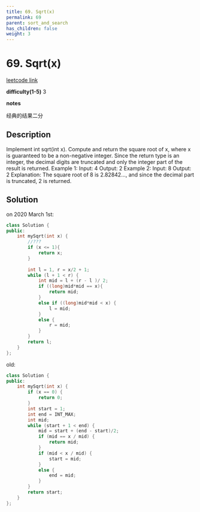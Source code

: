 ```yaml
---
title: 69. Sqrt(x)
permalink: 69
parent: sort_and_search
has_children: false
weight: 3
---
```

# 69. Sqrt(x)
[leetcode link](https://leetcode.com/problems/sqrtx/)

**difficulty(1-5)** 
3

**notes**   

经典的结果二分

## Description
Implement int sqrt(int x).
Compute and return the square root of x, where x is guaranteed to be a non-negative integer.
Since the return type is an integer, the decimal digits are truncated and only the integer part of the result is returned.
Example 1:
Input: 4
Output: 2
Example 2:
Input: 8
Output: 2
Explanation: The square root of 8 is 2.82842..., and since 
             the decimal part is truncated, 2 is returned.

## Solution
on 2020 March 1st:
```c++
class Solution {
public:
    int mySqrt(int x) {
        //???
        if (x <= 1){
            return x;
        }
        
        int l = 1, r = x/2 + 1;
        while (l + 1 < r) {
            int mid = l + (r - l )/ 2;
            if ((long)mid*mid == x){
                return mid;
            }
            else if ((long)mid*mid < x) {
                l = mid;
            }
            else {
                r = mid;
            }
        }
        return l;        
    }
};
```

old:

```c++
class Solution {
public:
    int mySqrt(int x) {
        if (x == 0) {
            return 0;
        }
        int start = 1;
        int end = INT_MAX;
        int mid;
        while (start + 1 < end) {
            mid = start + (end - start)/2;
            if (mid == x / mid) {
                return mid;
            }
            if (mid < x / mid) {
                start = mid;
            }
            else {
                end = mid;
            }
        }
        return start;
    }
};
```
<!-- 
Default label
{: .label }

Blue label
{: .label .label-blue }

Stable
{: .label .label-green }

New release
{: .label .label-purple }

Coming soon
{: .label .label-yellow }

Deprecated
{: .label .label-red } -->
